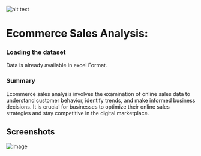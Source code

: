 
![alt text](https://ineuron.ai/images/ineuron-logo.png)

# Ecommerce Sales Analysis:

### Loading the dataset

Data is already available in excel Format. 


### Summary

Ecommerce sales analysis involves the examination of online sales data to understand customer behavior, identify trends, and make informed business decisions. It is crucial for businesses to optimize their online sales strategies and stay competitive in the digital marketplace.

## Screenshots

![image](https://user-images.githubusercontent.com/111227156/202702009-0f4505c9-4dba-467f-ad98-13f53fe3e204.png)